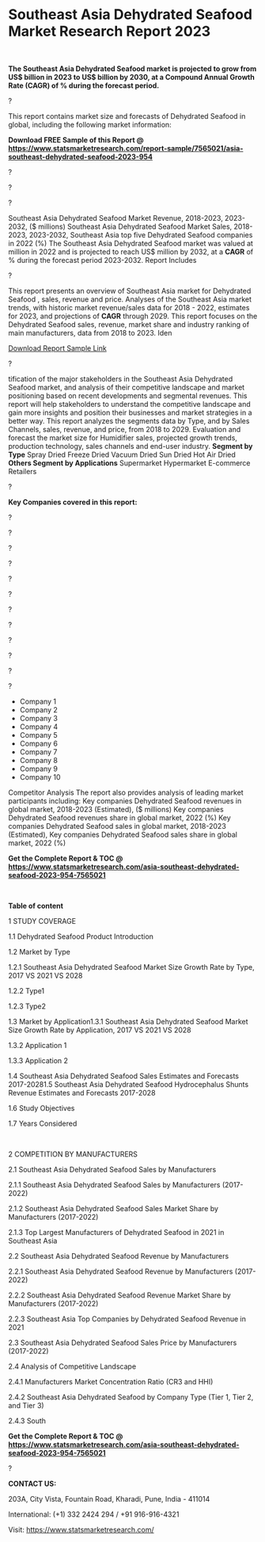 <h1>Southeast Asia Dehydrated Seafood Market Research Report 2023</h1><br/><p><strong>The Southeast Asia Dehydrated Seafood market is projected to grow from US$ billion in 2023 to US$ billion by 2030, at a Compound Annual Growth Rate (<strong>CAGR</strong>) of % during the forecast period.</strong></p>
 
 
 
 <p>? </p>
 
 
 
 <p>This report contains market size and forecasts of Dehydrated Seafood in global, including the following market information:</p>
 
 
 
 <div><b>Download FREE Sample of this Report @ <a href="https://www.statsmarketresearch.com/download-free-sample/7565021/asia-southeast-dehydrated-seafood-2023-954">https://www.statsmarketresearch.com/report-sample/7565021/asia-southeast-dehydrated-seafood-2023-954</a></b></div>
 
 
 
 <p>? </p>
 
 
 
 <p>? </p>
 
 
 
 <p>? </p>
 
 
 
 <p>Southeast Asia Dehydrated Seafood Market Revenue, 2018-2023, 2023-2032, ($ millions) Southeast Asia Dehydrated Seafood Market Sales, 2018-2023, 2023-2032, Southeast Asia top five Dehydrated Seafood companies in 2022 (%) The Southeast Asia Dehydrated Seafood market was valued at million in 2022 and is projected to reach US$ million by 2032, at a <strong>CAGR</strong> of % during the forecast period 2023-2032. Report Includes</p>
 
 
 
 <p>? </p>
 
 
 
 <p>This report presents an overview of Southeast Asia market for Dehydrated Seafood , sales, revenue and price. Analyses of the Southeast Asia market trends, with historic market revenue/sales data for 2018 - 2022, estimates for 2023, and projections of <strong>CAGR</strong> through 2029. This report focuses on the Dehydrated Seafood sales, revenue, market share and industry ranking of main manufacturers, data from 2018 to 2023. Iden</p>
 
 
 
 <p><a href="https://www.statsmarketresearch.com/download-free-sample/7565021/asia-southeast-dehydrated-seafood-2023-954">Download Report Sample Link</a></p>
 
 
 
 <p>? </p>
 
 
 
 <p>tification of the major stakeholders in the Southeast Asia Dehydrated Seafood market, and analysis of their competitive landscape and market positioning based on recent developments and segmental revenues. This report will help stakeholders to understand the competitive landscape and gain more insights and position their businesses and market strategies in a better way. This report analyzes the segments data by Type, and by Sales Channels, sales, revenue, and price, from 2018 to 2029. Evaluation and forecast the market size for Humidifier sales, projected growth trends, production technology, sales channels and end-user industry. <strong>Segment by Type</strong> Spray Dried Freeze Dried Vacuum Dried Sun Dried Hot Air Dried <strong>Others Segment <strong><strong>by Applications</strong></strong></strong> Supermarket Hypermarket E-commerce Retailers</p>
 
 
 
 <p>? </p>
 
 
 
 <p><strong>Key Companies covered in this report:</strong></p>
 
 
 
 <p>? </p>
 
 
 
 <p>? </p>
 
 
 
 <p>? </p>
 
 
 
 <p>? </p>
 
 
 
 <p>? </p>
 
 
 
 <p>? </p>
 
 
 
 <p>? </p>
 
 
 
 <p>? </p>
 
 
 
 <p>? </p>
 
 
 
 <p>? </p>
 
 
 
 <p>? </p>
 
 
 
 <p>? </p>
 
 
 
 <ul>
 
 <li>Company 1</li>
 
 <li>Company 2</li>
 
 <li>Company 3</li>
 
 <li>Company 4</li>
 
 <li>Company 5</li>
 
 <li>Company 6</li>
 
 <li>Company 7</li>
 
 <li>Company 8</li>
 
 <li>Company 9</li>
 
 <li>Company 10</li>
 
 </ul>
 
 
 
 <p>Competitor Analysis The report also provides analysis of leading market participants including: Key companies Dehydrated Seafood revenues in global market, 2018-2023 (Estimated), ($ millions) Key companies Dehydrated Seafood revenues share in global market, 2022 (%) Key companies Dehydrated Seafood sales in global market, 2018-2023 (Estimated), Key companies Dehydrated Seafood sales share in global market, 2022 (%)</p>
 
 
 
 <div><b>Get the Complete Report & TOC @ <a href="https://www.statsmarketresearch.com/asia-southeast-dehydrated-seafood-2023-954-7565021">https://www.statsmarketresearch.com/asia-southeast-dehydrated-seafood-2023-954-7565021</a></b></div>
 
 
 
 <p><br />
 
 <b>Table of content</b></p>
 
 
 
 <p>1 STUDY COVERAGE<br />
 
 1.1 Dehydrated Seafood Product Introduction<br />
 
 1.2 Market by Type<br />
 
 1.2.1 Southeast Asia Dehydrated Seafood Market Size Growth Rate by Type, 2017 VS 2021 VS 2028<br />
 
 1.2.2 Type1<br />
 
 1.2.3 Type2<br />
 
 1.3 Market by Application1.3.1 Southeast Asia Dehydrated Seafood Market Size Growth Rate by Application, 2017 VS 2021 VS 2028<br />
 
 1.3.2 Application 1<br />
 
 1.3.3 Application 2<br />
 
 1.4 Southeast Asia Dehydrated Seafood Sales Estimates and Forecasts 2017-20281.5 Southeast Asia Dehydrated Seafood Hydrocephalus Shunts Revenue Estimates and Forecasts 2017-2028<br />
 
 1.6 Study Objectives<br />
 
 1.7 Years Considered<br />
 
 <br />
 
 2 COMPETITION BY MANUFACTURERS<br />
 
 2.1 Southeast Asia Dehydrated Seafood Sales by Manufacturers<br />
 
 2.1.1 Southeast Asia Dehydrated Seafood Sales by Manufacturers (2017-2022)<br />
 
 2.1.2 Southeast Asia Dehydrated Seafood Sales Market Share by Manufacturers (2017-2022)<br />
 
 2.1.3 Top Largest Manufacturers of Dehydrated Seafood in 2021 in Southeast Asia<br />
 
 2.2 Southeast Asia Dehydrated Seafood Revenue by Manufacturers<br />
 
 2.2.1 Southeast Asia Dehydrated Seafood Revenue by Manufacturers (2017-2022)<br />
 
 2.2.2 Southeast Asia Dehydrated Seafood Revenue Market Share by Manufacturers (2017-2022)<br />
 
 2.2.3 Southeast Asia Top Companies by Dehydrated Seafood Revenue in 2021<br />
 
 2.3 Southeast Asia Dehydrated Seafood Sales Price by Manufacturers (2017-2022)<br />
 
 2.4 Analysis of Competitive Landscape<br />
 
 2.4.1 Manufacturers Market Concentration Ratio (CR3 and HHI)<br />
 
 2.4.2 Southeast Asia Dehydrated Seafood by Company Type (Tier 1, Tier 2, and Tier 3)<br />
 
 2.4.3 South</p>
 
 
 
 <div><b>Get the Complete Report & TOC @ <a href="https://www.statsmarketresearch.com/asia-southeast-dehydrated-seafood-2023-954-7565021">https://www.statsmarketresearch.com/asia-southeast-dehydrated-seafood-2023-954-7565021</a></b></div>
 
 
 
 <p>? </p>
 
 
 
 <p><b>CONTACT US:</b><br />
 
 203A, City Vista, Fountain Road, Kharadi, Pune, India - 411014<br />
 
 International: (+1) 332 2424 294 / +91 916-916-4321<br />
 
 Visit: <a href="https://www.statsmarketresearch.com/">https://www.statsmarketresearch.com/</a></p>
